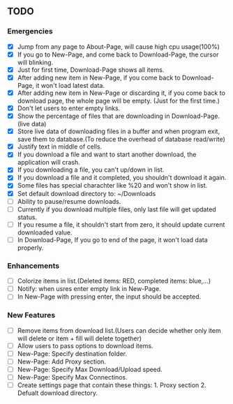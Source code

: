## TODO
### Emergencies
- [x] Jump from any page to About-Page, will cause high cpu usage(100%)
- [x] If you go to New-Page, and come back to Download-Page, the cursor will blinking.
- [x] Just for first time, Download-Page shows all items.
- [x] After adding new item in New-Page, if you come back to Download-Page, it won't load latest data.
- [x] After adding new item in New-Page or discarding it, if you come back to download page, the whole page will be empty. (Just for the first time.)
- [x] Don't let users to enter empty links.
- [x] Show the percentage of files that are downloading in Download-Page.(live data)
- [x] Store live data of downloading files in a buffer and when program exit, save them to database.(To reduce the overhead of database read/write)
- [x] Justify text in middle of cells.
- [x] If you download a file and want to start another download, the application will crash.
- [x] If you downloading a file, you can't up/down in list.
- [x] If you download a file and it completed, you shouldn't download it again.
- [x] Some files has special charachter like %20 and won't show in list.
- [x] Set default download directory to: ~/Downloads
- [ ] Ability to pause/resume downloads.
- [ ] Currently if you download multiple files, only last file will get updated status.
- [ ] If you resume a file, it shouldn't start from zero, it should update current downloaded value.
- [ ] In Download-Page, If you go to end of the page, it won't load data properly.

### Enhancements
- [ ] Colorize items in list.(Deleted items: RED, completed items: blue,...)
- [ ] Notify: when usres enter empty link in New-Page.
- [ ] In New-Page with pressing enter, the input should be accepted.

### New Features
- [ ] Remove items from download list.(Users can decide whether only item will delete or item + fill will delete together)
- [ ] Allow users to pass options to download items.
- [ ] New-Page: Specify destination folder.
- [ ] New-Page: Add Proxy section.
- [ ] New-Page: Specify Max Download/Upload speed.
- [ ] New-Page: Specify Max Connectinos.
- [ ] Create settings page that contain these things: 1. Proxy section 2. Defualt download directory.
